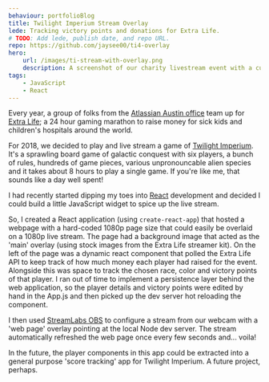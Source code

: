 ```yaml
---
behaviour: portfolioBlog
title: Twilight Imperium Stream Overlay 
lede: Tracking victory points and donations for Extra Life.
# TODO: Add lede, publish date, and repo URL.
repo: https://github.com/jaysee00/ti4-overlay
hero:
    url: /images/ti-stream-with-overlay.png
    description: A screenshot of our charity livestream event with a custom overlay showing a game leaderboard. The leaderboard is written in React.
tags:
    - JavaScript
    - React
---
```

Every year, a group of folks from the [Atlassian Austin office](https://www.atlassian.com/company/careers/austin) team up for [Extra Life](https://www.extra-life.org/); a 24 hour gaming marathon to raise money for sick kids and children's hospitals around the world.

For 2018, we decided to play and live stream a game of [Twilight Imperium](https://en.wikipedia.org/wiki/Twilight_Imperium). It's a sprawling board game of galactic conquest with six players, a bunch of rules, hundreds of game pieces, various unpronouncable alien species and it takes about 8 hours to play a single game. If you're like me, that sounds like a day well spent!

I had recently started dipping my toes into [React](https://reactjs.org/) development and decided I could build a little JavaScript widget to spice up the live stream.

So, I created a React application (using `create-react-app`) that hosted a webpage with a hard-coded 1080p page size that could easily be overlaid on a 1080p live stream. The page had a background image that acted as the 'main' overlay (using stock images from the Extra Life streamer kit). On the left of the page was a dynamic react component that polled the Extra Life API to keep track of how much money each player had raised for the event. Alongside this was space to track the chosen race, color and victory points of that player. I ran out of time to implement a persistence layer behind the web application, so the player details and victory points were edited by hand in the App.js and then picked up the dev server hot reloading the component. 

I then used [StreamLabs OBS](https://streamlabs.com/) to configure a stream from our webcam with a 'web page' overlay pointing at the local Node dev server. The stream automatically refreshed the web page once every few seconds and... voila!

In the future, the player components in this app could be extracted into a general purpose 'score tracking' app for Twilight Imperium. A future project, perhaps.
